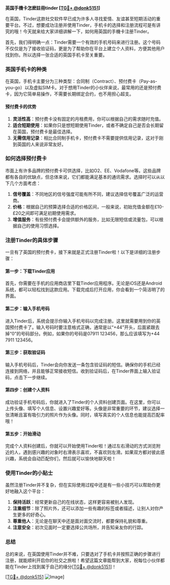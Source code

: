**英国手機卡怎麽註冊tinder [[TG💪+ @donk5151](https://t.me/s/donk5151)]**

在英国，Tinder这款社交软件早已成为许多人寻找爱情、友谊甚至短期活动的重要平台。不过，想要成功注册并使用Tinder，手机卡的选择和注册流程可是有讲究的哦！今天就来给大家详细讲解一下，如何用英国的手機卡注册Tinder。

首先，我们得明确一点：Tinder需要一个有效的手机号码来进行注册。这个号码不仅仅是为了接收验证码，更是为了帮助你在平台上建立个人资料，方便其他用户找到你。所以选择一张合适的英国手机卡至关重要。

### 英国手机卡的种类

在英国，手机卡主要分为三种类型：合同制（Contract）、预付费卡（Pay-as-you-go）以及虚拟SIM卡。对于想用Tinder的小伙伴来说，最常用的还是预付费卡，因为它简单易操作，不需要长期绑定合约，也不用担心超支。

#### 预付费卡的优势

1. **灵活性高**：预付费卡没有固定的月租费用，你可以根据自己的需求随时充值。
2. **适合短期使用**：如果你只是想短期使用Tinder，或者不确定自己是否会长期留在英国，预付费卡是最佳选择。
3. **无需信用记录**：相比合同制手机卡，预付费卡不需要提供信用记录，这对于刚到英国的人来说非常友好。

### 如何选择预付费卡

市面上有许多品牌的预付费卡可供选择，比如O2、EE、Vodafone等。这些品牌都有各自的优缺点，但总体来说，它们都能满足基本的通讯需求。选择时可以从以下几个方面考虑：

1. **信号覆盖**：不同地区的信号强度可能有所不同，建议选择信号覆盖广泛的运营商。
2. **价格**：根据自己的预算选择合适的价格区间，一般来说，初始充值金额在£10-£20之间即可满足初期使用需求。
3. **增值服务**：有些预付费卡会提供额外的服务，比如无限短信或流量包，可以根据自己的使用习惯选择。

### 注册Tinder的具体步骤

一旦有了英国的预付费卡，接下来就是正式注册Tinder啦！以下是详细的注册步骤：

#### 第一步：下载Tinder应用

首先，你需要在手机的应用商店里下载Tinder应用程序。无论是iOS还是Android系统，都可以轻松找到这款应用。下载完成后打开应用，你会看到一个简洁明了的界面。

#### 第二步：输入手机号码

进入Tinder后，系统会提示你输入手机号码以完成注册。这里就需要用到你的英国预付费卡了。输入号码时要注意格式正确，通常是以“+44”开头，后面紧跟去掉“0”的号码部分。例如，如果你的号码是07911 123456，那么应该填写为+44 7911 123456。

#### 第三步：获取验证码

输入手机号码后，Tinder会向你发送一条包含验证码的短信。确保你的手机已经连接到网络，并且能够正常接收短信。收到验证码后，在Tinder界面上输入验证码，点击下一步继续。

#### 第四步：创建个人资料

成功验证手机号码后，你就进入了Tinder的个人资料创建页面。在这里，你可以上传头像、填写个人信息、设置兴趣爱好等。头像是非常重要的环节，建议选择一张清晰且富有吸引力的照片作为头像。同时，填写真实的个人信息也能提高匹配率哦！

#### 第五步：开始滑动

完成个人资料创建后，你就可以开始使用Tinder啦！通过左右滑动的方式浏览附近的人，遇到感兴趣的对象时右滑表示喜欢，不喜欢则左滑。如果双方都对彼此感兴趣，系统会自动匹配你们，然后就可以愉快地聊天啦！

### 使用Tinder的小贴士

虽然注册Tinder并不复杂，但在实际使用过程中还是有一些小技巧可以帮助你更好地融入这个平台：

1. **保持活跃**：经常更新自己的在线状态，这样更容易被别人发现。
2. **注重细节**：除了照片外，还可以添加一些有趣的标签或者描述，让别人对你产生更多的好奇心。
3. **尊重他人**：无论是在聊天中还是面对面交流时，都要保持礼貌和尊重。
4. **注意安全**：初次见面时一定要选择公共场所，并告知亲友你的行踪。

### 总结

总的来说，在英国使用Tinder并不难，只要选对了手机卡并按照正确的步骤进行注册，就能顺利开启你的社交之旅啦！希望这篇文章能帮到大家，祝每位小伙伴都能在Tinder上找到属于自己的缘分[[TG💪+ @donk5151](https://t.me/s/donk5151)]！

[[TG💪+ @donk5151](https://t.me/s/donk5151) ![Image](https://i.postimg.cc/rwNCRYN7/Snipaste-2025-04-30-17-27-05.png)]